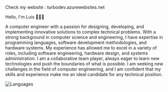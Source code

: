 Check my website : turbodev.azurewebsites.net

Hello, I'm Luis 👨‍💻🤖

A computer engineer with a passion for designing, developing, and implementing innovative solutions to complex technical problems.
With a strong background in computer science and engineering, I have expertise in programming languages, software development methodologies, 
and hardware systems. My experience has allowed me to excel in a variety of roles, including software engineering, hardware design, and systems 
administration. I am a collaborative team player, always eager to learn new technologies and push the boundaries of what is possible. 
I am seeking new challenges in the field of computer engineering, and I am confident that my skills and experience make me an ideal 
candidate for any technical position. 

![Languages](https://github-readme-stats.vercel.app/api/top-langs/?username=luisfplara)

